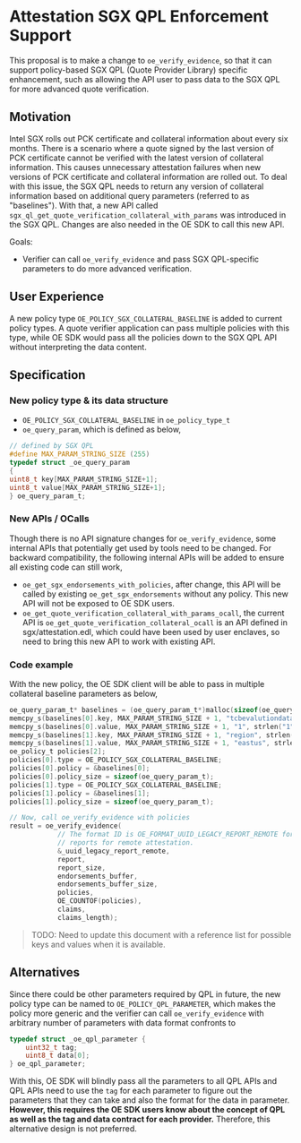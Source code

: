 Attestation SGX QPL Enforcement Support
====

This proposal is to make a change to `oe_verify_evidence`, so that it can support policy-based SGX QPL (Quote Provider Library) specific enhancement, such as allowing the API user to pass data to the SGX QPL for more advanced quote verification.

Motivation
----

Intel SGX rolls out PCK certificate and collateral information about every six months.
There is a scenario where a quote signed by the last version of PCK certificate cannot be verified with the latest version of collateral information.
This causes unnecessary attestation failures when new versions of PCK certificate and collateral information are rolled out.
To deal with this issue, the SGX QPL needs to return any version of collateral information based on additional query parameters (referred to as "baselines").
With that, a new API called `sgx_ql_get_quote_verification_collateral_with_params` was introduced in the SGX QPL.
Changes are also needed in the OE SDK to call this new API.

Goals:
 - Verifier can call `oe_verify_evidence` and pass SGX QPL-specific parameters to do more advanced verification.

User Experience
----

A new policy type `OE_POLICY_SGX_COLLATERAL_BASELINE` is added to current policy types.
A quote verifier application can pass multiple policies with this type, while OE SDK would pass all the policies down to the SGX QPL API without interpreting the data content.

Specification
----

### New policy type & its data structure

- `OE_POLICY_SGX_COLLATERAL_BASELINE` in `oe_policy_type_t`
- `oe_query_param`, which is defined as below,
```C
// defined by SGX QPL
#define MAX_PARAM_STRING_SIZE (255)
typedef struct _oe_query_param
{
uint8_t key[MAX_PARAM_STRING_SIZE+1];
uint8_t value[MAX_PARAM_STRING_SIZE+1];
} oe_query_param_t;
```

### New APIs / OCalls

Though there is no API signature changes for `oe_verify_evidence`, some internal APIs that potentially get used by tools need to be changed.
For backward compatibility, the following internal APIs will be added to ensure all existing code can still work,
- `oe_get_sgx_endorsements_with_policies`, after change, this API will be called by existing `oe_get_sgx_endorsements` without any policy.
This new API will not be exposed to OE SDK users.
- `oe_get_quote_verification_collateral_with_params_ocall`, the current API is `oe_get_quote_verification_collateral_ocall` is an API defined in sgx/attestation.edl, which could have been used by user enclaves, so need to bring this new API to work with existing API.

### Code example

With the new policy, the OE SDK client will be able to pass in multiple collateral baseline parameters as below,
```C
oe_query_param_t* baselines = (oe_query_param_t*)malloc(sizeof(oe_query_param_t) * 2);
memcpy_s(baselines[0].key, MAX_PARAM_STRING_SIZE + 1, "tcbevalutiondatanumber", strlen("tcbevalutiondatanumber") + 1);
memcpy_s(baselines[0].value, MAX_PARAM_STRING_SIZE + 1, "1", strlen("1") + 1);
memcpy_s(baselines[1].key, MAX_PARAM_STRING_SIZE + 1, "region", strlen("region") + 1);
memcpy_s(baselines[1].value, MAX_PARAM_STRING_SIZE + 1, "eastus", strlen("eastus") + 1);
oe_policy_t policies[2];
policies[0].type = OE_POLICY_SGX_COLLATERAL_BASELINE;
policies[0].policy = &baselines[0];
policies[0].policy_size = sizeof(oe_query_param_t);
policies[1].type = OE_POLICY_SGX_COLLATERAL_BASELINE;
policies[1].policy = &baselines[1];
policies[1].policy_size = sizeof(oe_query_param_t);

// Now, call oe_verify_evidence with policies
result = oe_verify_evidence(
            // The format ID is OE_FORMAT_UUID_LEGACY_REPORT_REMOTE for all OE
            // reports for remote attestation.
            &_uuid_legacy_report_remote,
            report,
            report_size,
            endorsements_buffer,
            endorsements_buffer_size,
            policies,
            OE_COUNTOF(policies),
            claims,
            claims_length);
```

> TODO: Need to update this document with a reference list for possible keys and values when it is available.

Alternatives
----

Since there could be other parameters required by QPL in future, the new policy type can be named to `OE_POLICY_QPL_PARAMETER`, which makes the policy more generic and the verifier can call `oe_verify_evidence` with arbitrary number of parameters with data format confronts to
```C
typedef struct _oe_qpl_parameter {
    uint32_t tag;
    uint8_t data[0];
} oe_qpl_parameter;
```

With this, OE SDK will blindly pass all the parameters to all QPL APIs and QPL APIs need to use the `tag` for each parameter to figure out the parameters that they can take and also the format for the data in parameter.
**However, this requires the OE SDK users know about the concept of QPL as well as the tag and data contract for each provider.** Therefore, this alternative design is not preferred.